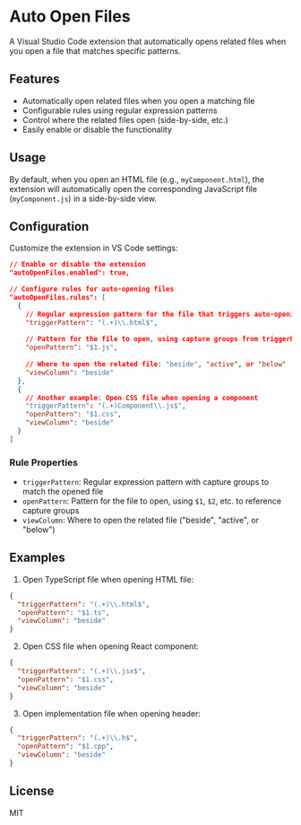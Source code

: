 # Auto Open Files

A Visual Studio Code extension that automatically opens related files when you open a file that matches specific patterns.

## Features

- Automatically open related files when you open a matching file
- Configurable rules using regular expression patterns
- Control where the related files open (side-by-side, etc.)
- Easily enable or disable the functionality

## Usage

By default, when you open an HTML file (e.g., `myComponent.html`), the extension will automatically open the corresponding JavaScript file (`myComponent.js`) in a side-by-side view.

## Configuration

Customize the extension in VS Code settings:

```json
// Enable or disable the extension
"autoOpenFiles.enabled": true,

// Configure rules for auto-opening files
"autoOpenFiles.rules": [
  {
    // Regular expression pattern for the file that triggers auto-opening
    "triggerPattern": "(.+)\\.html$",
    
    // Pattern for the file to open, using capture groups from triggerPattern
    "openPattern": "$1.js",
    
    // Where to open the related file: "beside", "active", or "below"
    "viewColumn": "beside"
  },
  {
    // Another example: Open CSS file when opening a component
    "triggerPattern": "(.+)Component\\.js$",
    "openPattern": "$1.css",
    "viewColumn": "beside"
  }
]
```

### Rule Properties

- `triggerPattern`: Regular expression pattern with capture groups to match the opened file
- `openPattern`: Pattern for the file to open, using `$1`, `$2`, etc. to reference capture groups
- `viewColumn`: Where to open the related file ("beside", "active", or "below")

## Examples

1. Open TypeScript file when opening HTML file:
```json
{
  "triggerPattern": "(.+)\\.html$",
  "openPattern": "$1.ts",
  "viewColumn": "beside"
}
```

2. Open CSS file when opening React component:
```json
{
  "triggerPattern": "(.+)\\.jsx$",
  "openPattern": "$1.css",
  "viewColumn": "beside"
}
```

3. Open implementation file when opening header:
```json
{
  "triggerPattern": "(.+)\\.h$",
  "openPattern": "$1.cpp",
  "viewColumn": "beside"
}
```

## License

MIT
